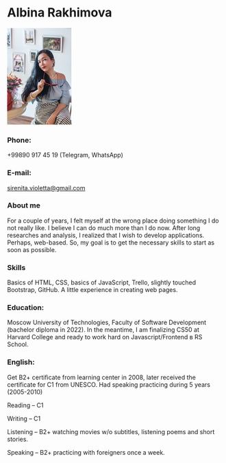 # Albina Rakhimova

![Albina Rakhimova CV](./photo_cv.jpg "Albina Rakhimova")
### Phone:
+99890 917 45 19 (Telegram, WhatsApp)
### E-mail:
sirenita.violetta@gmail.com

### About me
For a couple of years, I felt myself at the wrong place doing something I do not really like. 
I believe I can do much more than I do now. After long researches and analysis, I realized that I wish to develop applications. 
Perhaps, web-based. So, my goal is to get the necessary skills to start as soon as possible.

### Skills 
Basics of HTML, CSS, basics of JavaScript, Trello, slightly touched Bootstrap, GitHub. A little experience in creating web pages.

### Education: 
Moscow University of Technologies, Faculty of Software Development (bachelor diploma in 2022). 
In the meantime, I am finalizing CS50 at Harvard College and ready to work hard on Javascript/Frontend в RS School.

### English: 
Get B2+ certificate from learning center in 2008, later received the certificate for С1 from UNESCO. Had speaking practicing during 5 years (2005-2010)

Reading – C1

Writing – C1

Listening – B2+ watching movies w/o subtitles, listening poems and short stories.

Speaking – B2+ practicing with foreigners once a week.

